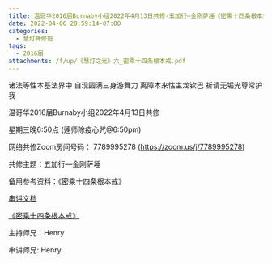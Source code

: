 ```yaml
---
title: 温哥华2016届Burnaby小组2022年4月13日共修-五加行—金刚萨埵《密乘十四条根本戒》
date: 2022-04-06 20:59:14-07:00
categories:
  - 慧灯禅修班
tags:
  - 2016届
attachments: /f/up/《慧灯之光》六_密乘十四条根本戒.pdf
---
```

诸法等性本基法界中 自现圆满三身游舞力 离障本来怙主龙钦巴 祈请无垢光尊常护我

温哥华2016届Burnaby小组2022年4月13日共修 

星期三晚6:50点 (莲师除疫心咒@6:50pm)

网络共修Zoom房间号码： 7789995278 (<https://zoom.us/j/7789995278>)

共修主题：五加行—金刚萨埵

备用参考资料：《密乘十四条根本戒》

[串讲文档](https://s3.ap-northeast-1.wasabisys.com/hdcx/hdv/f/up/密乘根本戒_henry.pptx)

[《密乘十四条根本戒》](https://s3.ap-northeast-1.wasabisys.com/hdcx/hdv/f/up/《慧灯之光》六_密乘十四条根本戒.pdf)

主持师兄：Henry

串讲师兄: Henry
